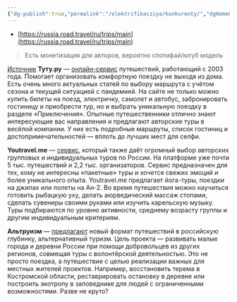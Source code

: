 ```yaml
---
{"dg-publish":true,"permalink":"/elektrifikacziya/konkurenty/","dgHomeLink":true,"dgPassFrontmatter":false}
---
```


- [https://russia.road.travel/ru/trips/main](https://russia.road.travel/ru/trips/main)
> Есть монетизация для авторов, вероятно спотифай/ютуб модель

[Источник](https://vc.ru/services/153806-16-poleznyh-servisov-dlya-puteshestviy-po-rossii)
**Туту.ру** — [онлайн-сервис](https://www.tutu.ru/) путешествий, работающий с 2003 года. Помогает организовать комфортную поездку не выходя из дома. Есть очень много актуальных статей по выбору маршрута с учётом сезона и текущей ситуацией с пандемией. На сайте не только можно купить билеты на поезд, электричку, самолет и автобус, забронировать гостиницу и приобрести тур, но и выбрать уникальную поездку в разделе «Приключения». Опытные путешественники отлично знают интересующие вас направления и предлагают авторские туры в весёлой компании. У них есть подробные маршруты, список гостиниц и достопримечательностей — вплоть до лучших мест для селфи.

**Youtravel.me** — [сервис](https://youtravel.me/), который также даёт огромный выбор авторских групповых и индивидуальных туров по России. На платформе уже почти 5 тыс. путешествий и 2,2 тыс. организаторов. Сервис предназначен для тех, кому не интересны «пакетные» туры и хочется свежих эмоций и более уникального опыта. Youtravel.me предлагает йога-туры, поездки на джипах или полеты на Ан-2. Во время путешествия можно научиться готовить рыбацкую уху, делать аюрведический массаж стопами, сделать сувениры своими руками или изучить карельскую музыку. Туры подбираются по уровню активности, среднему возрасту группы и другим индивидуальным критериям.

**Альтруизм** — [предлагают](https://www.altourism.ru/) новый формат путешествий в российскую глубинку, альтернативный туризм. Цель проекта — развивать малые города и деревни России при помощи добровольцев из других регионов, совмещая туры с волонтёрской деятельностью. Это не просто поездка, а путешествие с целью реализации важных для местных жителей проектов. Например, восстановить терема в Костромской области, реставрировать остановку в деревне или построить экотропу в заповеднике для людей с ограниченными возможностями. Разве не круто?
